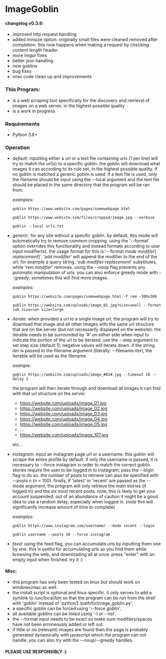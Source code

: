 # ImageGoblin

#### changelog v0.3.6:
+ improved http request handling
+ added minsize option. originally small files were cleaned removed after completion. this now happens when making a request by checking content length header.
+ more imgur fixes
+ better json handling
+ new goblins
+ bug fixes
+ misc code clean up and improvements

### This Program:
+ is a web scraping tool specifically for the discovery and retrieval of images on a web server, in the highest possible quality
+ is a work in progress

### Requirements
+ Python 3.6+

### Operation
+ *default*: inputting either a url or a text file containing urls (1 per line) will try to match the url(s) to a specific goblin. the goblin will download what images it can according to its rule set, in the highest possible quality. if no goblin is matched a generic goblin is used. if a text file is used, only the filename should be input using the --local argument and the text file should be placed in the same directory that the program will be ran from.

  *examples:*

  ```
  goblin https://www.website.com/pages/somewebpage.html

  goblin https://www.website.com/files/cropped/image.jpg --verbose

  goblin --local urls.txt
  ```

+ *generic:* for any site without a specific goblin. by default, this mode will automatically try to remove common cropping. using the '--format' option overrides this functionality and instead formats according to user input modifier(s). the usage format for this is '--format _mode_ _modifier_[ _replacement_]'. 'add _modifier_' will append the modifier to the end of the url; for example a query string. 'sub _modifier_ _replacement_' substitutes, while 'rem _modifier_' removes. using the --noup flag prevents any automatic manipulation of urls. you can also enforce greedy mode with --greedy; sometimes this will find more images.

  *examples:*

  ```
  goblin https://website.com/pages/somewebpage.html -f rem -300x300

  goblin https://website.com/uploads/image_01.jpg?size=small --format sub size=\w+ size=large
  ```

+ *iterate:* when provided a url to a single image url, the program will try to download that image and all other images with the same url structure that are on the server (but not necessarily displayed on the website). the iterable needs to be surrounded by '#' on either side when input to indicate the portion of the url to be iterated. use the --step argument to set step size (default 1); negative values will iterate down. if the string _iter_ is passed to the filename argument (literally: --filename iter), the iterable will be used as the filename.

  *example:*

  ```
  goblin https://website.com/uploads/image_#01#.jpg --timeout 10 --delay 3
  ```

  the program will then iterate through and download all images it can find with that url structure on the server.

  * https://website.com/uploads/image_01.jpg
  * https://website.com/uploads/image_02.jpg
  * https://website.com/uploads/image_03.jpg
  * https://website.com/uploads/image_04.jpg
  * https://website.com/uploads/image_05.jpg
  * ...
  * https://website.com/uploads/image_107.jpg

  etc...

+ *instagram:* input an instagram page url or a username. this goblin will scrape the entire profile by default. if only the username is passed, it is necessary to --force instagram in order to match the correct goblin. stories require the user to be logged in to instagram; pass the --login flag to do so. the number of posts to retrieve can also be specified with --posts n (n < 100). finally, if 'latest' or 'recent' are passed as the --mode argument, the program will only retrieve the main stories (if logged in) and the six most recent posts. note, this is likely to get your account suspended. out of an abundance of caution it might be a good idea to use a random delay, especially when logged in. (note this will significantly increase amount of time to complete)

    *examples:*

    ```
    goblin https://www.instagram.com/username/ --mode recent --login

    goblin username --posts 30 --force instagram
    ```

+ *feed:* using the feed flag, you can accumulate urls by inputting them one by one. this is useful for accumulating urls as you find them while browsing the web, and downloading all at once. press "enter" with an empty input when finished. try it :)

#### Misc:
  + this program has only been tested on linux but should work on windows/mac as well.
  + the install script is optional and linux specific. it only serves to add a symlink to /usr/local/bin so that the program can be run from the shell with 'goblin' instead of 'python3 /path/to/image_goblin.py'.
  + a specific goblin can be forced using '--force _goblin_'.
  + all available goblins can be listed using '-l or --list'.
  + the --format input needs to be exact so make sure modifiers/spaces have not been erroneously added or left out.
  + if little or no (relevant) images are found then the page is probably generated dynamically with javascript which the program can not handle. you can also try with the --noup/--greedy handles.


#### PLEASE USE RESPONSIBLY :)
